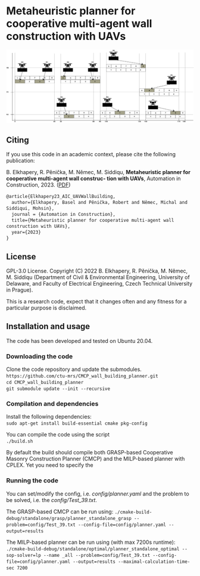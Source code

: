 # Metaheuristic planner for cooperative multi-agent wall construction with UAVs

![illustration](./docs/illustration.png)

## Citing

If you use this code in an academic context, please cite the following publication:

B. Elkhapery, R. Pěnička, M. Němec, M. Siddiqu, **Metaheuristic planner for cooperative multi-agent wall construc-
tion with UAVs**, Automation in Construction, 2023. ([PDF](http://mrs.felk.cvut.cz/data/papers/AIC23_Elkhapery.pdf))

```
@article{Elkhapery23_AIC_UAVWallBuilding,
  author={Elkhapery, Basel and Pěnička, Robert and Němec, Michal and Siddiqui, Mohsin},
  journal = {Automation in Construction},
  title={Metaheuristic planner for cooperative multi-agent wall construction with UAVs}, 
  year={2023}
}
```

## License

GPL-3.0 License. Copyright (C) 2022 B. Elkhapery, R. Pěnička, M. Němec, M. Siddiqu (Department of Civil & Environmental Engineering, University of Delaware, and Faculty of Electrical Engineering, Czech Technical University in Prague).

This is a research code, expect that it changes often and any fitness for a particular purpose is disclaimed.

## Installation and usage

The code has been developed and tested on Ubuntu 20.04.

### Downloading the code

Clone the code repository and update the submodules.<br />
`https://github.com/ctu-mrs/CMCP_wall_building_planner.git`<br />
`cd CMCP_wall_building_planner`<br />
`git submodule update --init --recursive`

### Compilation and dependencies

Install the following dependencies:<br />
`sudo apt-get install build-essential cmake pkg-config`<br />

You can compile the code using the script<br />
`./build.sh`<br />

By default the build should compile both GRASP-based Cooperative Masonry Construction Planner (CMCP) and the MILP-based planner with CPLEX. Yet you need to specify the 

### Running the code

You can set/modify the config, i.e. *config/planner.yaml* and the problem to be solved, i.e. the *config/Test_39.txt*.

The GRASP-based CMCP can be run using:
`./cmake-build-debug/standalone/grasp/planner_standalone_grasp --problem=config/Test_39.txt --config-file=config/planner.yaml --output=results`

The MILP-based planner can be run using (with max 7200s runtime):
`./cmake-build-debug/standalone/optimal/planner_standalone_optimal --sop-solver=lp --name _all --problem=config/Test_39.txt --config-file=config/planner.yaml --output=results --maximal-calculation-time-sec 7200`
